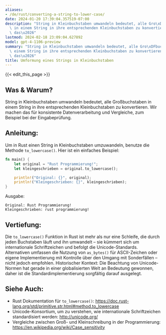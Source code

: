 ```yaml
---
aliases:
- /de/rust/converting-a-string-to-lower-case/
date: 2024-01-20 17:39:04.357519-07:00
description: "String in Kleinbuchstaben umwandeln bedeutet, alle Gro\xDFbuchstaben\
  \ in einem String in ihre entsprechenden Kleinbuchstaben zu konvertieren. Wir machen\
  \ das\u2026"
lastmod: 2024-02-18 23:09:04.627892
model: gpt-4-1106-preview
summary: "String in Kleinbuchstaben umwandeln bedeutet, alle Gro\xDFbuchstaben in\
  \ einem String in ihre entsprechenden Kleinbuchstaben zu konvertieren. Wir machen\
  \ das\u2026"
title: Umformung eines Strings in Kleinbuchstaben
---
```


{{< edit_this_page >}}

## Was & Warum?
String in Kleinbuchstaben umwandeln bedeutet, alle Großbuchstaben in einem String in ihre entsprechenden Kleinbuchstaben zu konvertieren. Wir machen das für konsistente Datenverarbeitung und Vergleiche, zum Beispiel bei der Eingabeprüfung.

## Anleitung:
Um in Rust einen String in Kleinbuchstaben umzuwandeln, benutze die Methode `to_lowercase()`. Hier ist ein einfaches Beispiel:

```rust
fn main() {
    let original = "Rust Programmierung!";
    let kleingeschrieben = original.to_lowercase();

    println!("Original: {}", original);
    println!("Kleingeschrieben: {}", kleingeschrieben);
}
```

Ausgabe:

```
Original: Rust Programmierung!
Kleingeschrieben: rust programmierung!
```

## Vertiefung:
Die `to_lowercase()` Funktion in Rust ist mehr als nur eine Schleife, die durch jeden Buchstaben läuft und ihn umwandelt – sie kümmert sich um internationale Schriftzeichen und befolgt die Unicode-Standards. Alternativen umfassen die Nutzung von `as_bytes()` für ASCII-Zeichen oder eigene Implementierung mit Kontrolle über den Umgang mit Sonderfällen – nicht jedoch empfohlen. Historischer Kontext: Die Beachtung von Unicode-Normen hat gerade in einer globalisierten Welt an Bedeutung gewonnen, daher ist die Standardimplementierung sorgfältig darauf ausgelegt.

## Siehe Auch:
- Rust Dokumentation für `to_lowercase()`: https://doc.rust-lang.org/std/primitive.str.html#method.to_lowercase
- Unicode-Konsortium, um zu verstehen, wie internationale Schriftzeichen standardisiert werden: http://unicode.org/
- Vergleiche zwischen Groß- und Kleinschreibung in der Programmierung: https://en.wikipedia.org/wiki/Case_sensitivity
